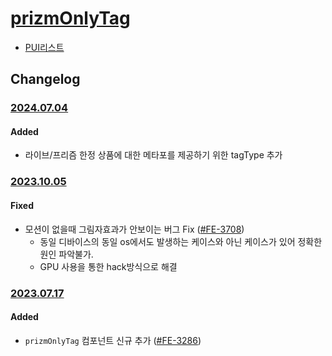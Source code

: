 # [prizmOnlyTag](https://rxc.atlassian.net/browse/FE-3286)
  * [PUI리스트](../README.md)

## Changelog

### [2024.07.04](https://rxc.atlassian.net/browse/FE-4656)
#### Added
  * 라이브/프리즘 한정 상품에 대한 메타포를 제공하기 위한 tagType 추가

### [2023.10.05](https://rxc.atlassian.net/browse/FE-3708)
#### Fixed
  * 모션이 없을때 그림자효과가 안보이는 버그 Fix ([#FE-3708](https://rxc.atlassian.net/browse/FE-FE-3708))
    * 동일 디바이스의 동일 os에서도 발생하는 케이스와 아닌 케이스가 있어 정확한 원인 파악불가.
    * GPU 사용을 통한 hack방식으로 해결
      
### [2023.07.17](https://rxc.atlassian.net/browse/FE-3286)
#### Added 
* `prizmOnlyTag` 컴포넌트 신규 추가 ([#FE-3286](https://rxc.atlassian.net/browse/FE-3286))
